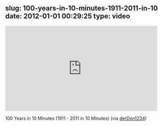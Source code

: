 slug: 100-years-in-10-minutes-1911-2011-in-10
date: 2012-01-01 00:29:25
type: video
---

<iframe width="480" height="270" src="http://www.youtube.com/embed/Xxh-sS8Qoco?fs=1&feature=oembed" frameborder="0" allowfullscreen></iframe>

100 Years in 10 Minutes (1911 - 2011 in 10 Minutes) (via [derDon1234](http://www.youtube.com/watch?feature=player_embedded&v=Xxh-sS8Qoco))
